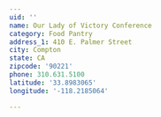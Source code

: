 ```yaml
---
uid: ''
name: Our Lady of Victory Conference
category: Food Pantry
address_1: 410 E. Palmer Street
city: Compton
state: CA
zipcode: '90221'
phone: 310.631.5100
latitude: '33.8983065'
longitude: '-118.2185064'

---
```

